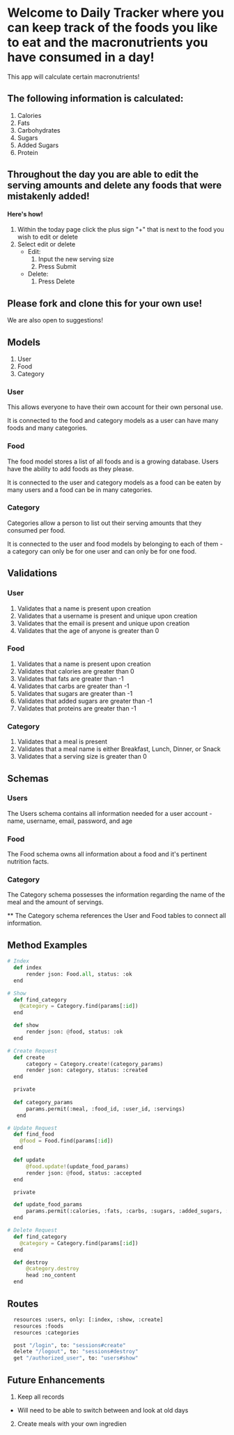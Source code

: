 # Welcome to Daily Tracker where you can keep track of the foods you like to eat and the macronutrients you have consumed in a day!

This app will calculate certain macronutrients!

## The following information is calculated:
1. Calories
2. Fats
3. Carbohydrates
4. Sugars
5. Added Sugars
6. Protein

## Throughout the day you are able to edit the serving amounts and delete any foods that were mistakenly added!
#### Here's how!
1. Within the today page click the plus sign "+" that is next to the food you wish to edit or delete
2. Select edit or delete
      - Edit:
        1. Input the new serving size
        2. Press Submit
      - Delete:
        1. Press Delete

## Please fork and clone this for your own use!
We are also open to suggestions!


## Models
1. User
2. Food
3. Category

### User
This allows everyone to have their own account for their own personal use.

It is connected to the food and category models as a user can have many foods and many categories.

### Food
The food model stores a list of all foods and is a growing database. Users have the ability to add foods as they please.

It is connected to the user and category models as a food can be eaten by many users and a food can be in many categories.

### Category
Categories allow a person to list out their serving amounts that they consumed per food.

It is connected to the user and food models by belonging to each of them - a category can only be for one user and can only be for one food.

## Validations

### User
1. Validates that a name is present upon creation
2. Validates that a username is present and unique upon creation
3. Validates that the email is present and unique upon creation
4. Validates that the age of anyone is greater than 0

### Food
1. Validates that a name is present upon creation
2. Validates that calories are greater than 0
3. Validates that fats are greater than -1
4. Validates that carbs are greater than -1
5. Validates that sugars are greater than -1
6. Validates that added sugars are greater than -1
7. Validates that proteins are greater than -1

### Category
1. Validates that a meal is present
2. Validates that a meal name is either Breakfast, Lunch, Dinner, or Snack
3. Validates that a serving size is greater than 0

## Schemas

### Users
The Users schema contains all information needed for a user account - name, username, email, password, and age

### Food
The Food schema owns all information about a food and it's pertinent nutrition facts.

### Category
The Category schema possesses the information regarding the name of the meal and the amount of servings.

** The Category schema references the User and Food tables to connect all information.

## Method Examples
```python
# Index
  def index 
      render json: Food.all, status: :ok
  end
```

```python
# Show
  def find_category
    @category = Category.find(params[:id])
  end

  def show
      render json: @food, status: :ok
  end
```

```python
# Create Request
  def create
      category = Category.create!(category_params)
      render json: category, status: :created
  end

  private
    
  def category_params
      params.permit(:meal, :food_id, :user_id, :servings)
   end
```

```python
# Update Request
  def find_food
    @food = Food.find(params[:id])
  end

  def update
      @food.update!(update_food_params)
      render json: @food, status: :accepted
  end

  private

  def update_food_params
      params.permit(:calories, :fats, :carbs, :sugars, :added_sugars, :protein)
  end
```

```python
# Delete Request
  def find_category
    @category = Category.find(params[:id])
  end

  def destroy
      @category.destroy
      head :no_content 
  end
```

## Routes
```python
  resources :users, only: [:index, :show, :create]
  resources :foods
  resources :categories

  post "/login", to: "sessions#create"
  delete "/logout", to: "sessions#destroy"
  get "/authorized_user", to: "users#show"
```

## Future Enhancements
1. Keep all records
 - Will need to be able to switch between and look at old days
2. Create meals with your own ingredien